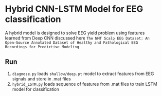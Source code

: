 # Hybrid CNN-LSTM Model for EEG classification
A  hybrid  model  is  designed  to  solve  EEG  yield  problem using  features  learned  from  Deep  CNN discussed here
`The NMT Scalp EEG Dataset: An Open-Source Annotated Dataset of Healthy and Pathological EEG Recordings for Predictive Modeling`
## Run
1. `diagnose.py` loads  `shallow/deep.pt` model to extract features from EEG signals and store in .mat files
2. `hybrid_LSTM.py` loads sequence of features from .mat files to train LSTM model for classification
##
